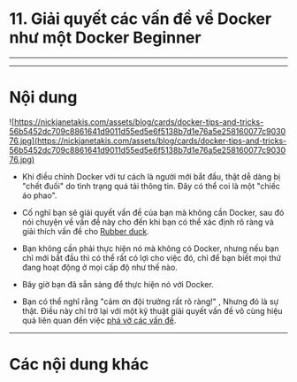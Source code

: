 # 11. Giải quyết các vấn đề về Docker như một Docker Beginner

____
____

# <a name="content">Nội dung</a>

![https://nickjanetakis.com/assets/blog/cards/docker-tips-and-tricks-56b5452dc709c8861641d9011d55ed5e6f5138b7d1e76a5e258160077c903076.jpg](https://nickjanetakis.com/assets/blog/cards/docker-tips-and-tricks-56b5452dc709c8861641d9011d55ed5e6f5138b7d1e76a5e258160077c903076.jpg)

- Khi điều chỉnh Docker với tư cách là người mới bắt đầu, thật dễ dàng bị "chết đuối" do tình trạng quá tải thông tin. Đây có thể coi là một "chiếc áo phao".

- Cố nghĩ bạn sẽ giải quyết vấn đề của bạn mà không cần Docker, sau đó nói chuyện về vấn đề này cho đến khi bạn có thể xác định rõ ràng và giải thích vấn đề cho [Rubber duck](https://en.wikipedia.org/wiki/Rubber_duck_debugging).

- Bạn không cần phải thực hiện nó mà không có Docker, nhưng nếu bạn chỉ mới bắt đầu thì có thể rất có lợi cho việc đó, chỉ để bạn biết mọi thứ đang hoạt động ở mọi cấp độ như thế nào.

- Bây giờ bạn đã sẵn sàng để thực hiện nó với Docker.

- Bạn có thể nghĩ rằng "cảm ơn đội trưởng rất rõ ràng!" , Nhưng đó là sự thật. Điều này chỉ trở lại với một kỹ thuật giải quyết vấn đề vô cùng hiệu quả liên quan đến việc [phá vỡ các vấn đề](https://nickjanetakis.com/blog/breaking-down-problems-is-the-number-1-software-developer-skill).
____

# <a name="content-others">Các nội dung khác</a>
